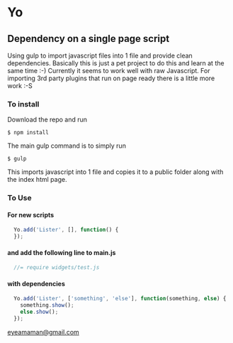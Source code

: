 # Yo

## Dependency on a single page script

Using gulp to import javascript files into 1 file and provide clean dependencies.
Basically this is just a pet project to do this and learn at the same time :-)
Currently it seems to work well with raw Javascript.  For importing 3rd party plugins that run on page ready there is a little more work :-S

### To install

Download the repo and run

```
$ npm install
```

The main gulp command is to simply run

```
$ gulp
```

This imports javascript into 1 file and copies it to a public folder along with the index html page.


### To Use

#### For new scripts

```javascript
  Yo.add('Lister', [], function() {
  });
```

#### and add the following line to main.js

```javascript
  //= require widgets/test.js
```


#### with dependencies

```javascript
  Yo.add('Lister', ['something', 'else'], function(something, else) {
    something.show();
    else.show();
  });
```

eyeamaman@gmail.com
